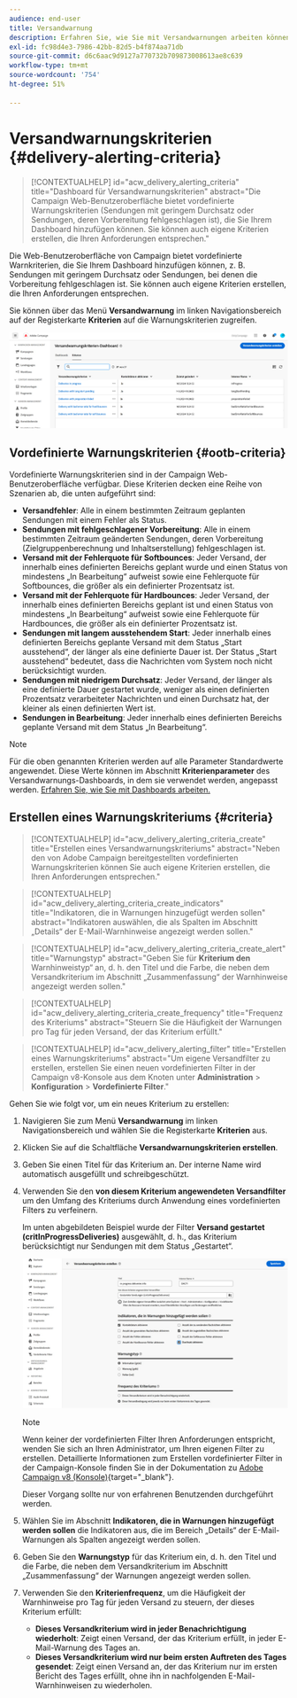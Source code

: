 ```yaml
---
audience: end-user
title: Versandwarnung
description: Erfahren Sie, wie Sie mit Versandwarnungen arbeiten können.
exl-id: fc98d4e3-7986-42bb-82d5-b4f874aa71db
source-git-commit: d6c6aac9d9127a770732b709873008613ae8c639
workflow-type: tm+mt
source-wordcount: '754'
ht-degree: 51%

---
```


# Versandwarnungskriterien {#delivery-alerting-criteria}

>[!CONTEXTUALHELP]
>id="acw_delivery_alerting_criteria"
>title="Dashboard für Versandwarnungskriterien"
>abstract="Die Campaign Web-Benutzeroberfläche bietet vordefinierte Warnungskriterien (Sendungen mit geringem Durchsatz oder Sendungen, deren Vorbereitung fehlgeschlagen ist), die Sie Ihrem Dashboard hinzufügen können. Sie können auch eigene Kriterien erstellen, die Ihren Anforderungen entsprechen."

Die Web-Benutzeroberfläche von Campaign bietet vordefinierte Warnkriterien, die Sie Ihrem Dashboard hinzufügen können, z. B. Sendungen mit geringem Durchsatz oder Sendungen, bei denen die Vorbereitung fehlgeschlagen ist. Sie können auch eigene Kriterien erstellen, die Ihren Anforderungen entsprechen.

Sie können über das Menü **Versandwarnung** im linken Navigationsbereich auf der Registerkarte **Kriterien** auf die Warnungskriterien zugreifen.

![Liste der Warnungskriterien, die im Menü Versandwarnung angezeigt werden](assets/alerting-criteria-list.png)

## Vordefinierte Warnungskriterien {#ootb-criteria}

Vordefinierte Warnungskriterien sind in der Campaign Web-Benutzeroberfläche verfügbar. Diese Kriterien decken eine Reihe von Szenarien ab, die unten aufgeführt sind:

* **Versandfehler**: Alle in einem bestimmten Zeitraum geplanten Sendungen mit einem Fehler als Status.
* **Sendungen mit fehlgeschlagener Vorbereitung**: Alle in einem bestimmten Zeitraum geänderten Sendungen, deren Vorbereitung (Zielgruppenberechnung und Inhaltserstellung) fehlgeschlagen ist.
* **Versand mit der Fehlerquote für Softbounces**: Jeder Versand, der innerhalb eines definierten Bereichs geplant wurde und einen Status von mindestens „In Bearbeitung“ aufweist sowie eine Fehlerquote für Softbounces, die größer als ein definierter Prozentsatz ist.
* **Versand mit der Fehlerquote für Hardbounces**: Jeder Versand, der innerhalb eines definierten Bereichs geplant ist und einen Status von mindestens „In Bearbeitung“ aufweist sowie eine Fehlerquote für Hardbounces, die größer als ein definierter Prozentsatz ist.
* **Sendungen mit langem ausstehendem Start**: Jeder innerhalb eines definierten Bereichs geplante Versand mit dem Status „Start ausstehend“, der länger als eine definierte Dauer ist. Der Status „Start ausstehend“ bedeutet, dass die Nachrichten vom System noch nicht berücksichtigt wurden.
* **Sendungen mit niedrigem Durchsatz**: Jeder Versand, der länger als eine definierte Dauer gestartet wurde, weniger als einen definierten Prozentsatz verarbeiteter Nachrichten und einen Durchsatz hat, der kleiner als einen definierten Wert ist.
* **Sendungen in Bearbeitung**: Jeder innerhalb eines definierten Bereichs geplante Versand mit dem Status „In Bearbeitung“.

>[!NOTE]
>
>Für die oben genannten Kriterien werden auf alle Parameter Standardwerte angewendet. Diese Werte können im Abschnitt **Kriterienparameter** des Versandwarnungs-Dashboards, in dem sie verwendet werden, angepasst werden. [Erfahren Sie, wie Sie mit Dashboards arbeiten.](../msg/delivery-alerting-dashboards.md)

## Erstellen eines Warnungskriteriums {#criteria}

>[!CONTEXTUALHELP]
>id="acw_delivery_alerting_criteria_create"
>title="Erstellen eines Versandwarnungskriteriums"
>abstract="Neben den von Adobe Campaign bereitgestellten vordefinierten Warnungskriterien können Sie auch eigene Kriterien erstellen, die Ihren Anforderungen entsprechen."

>[!CONTEXTUALHELP]
>id="acw_delivery_alerting_criteria_create_indicators"
>title="Indikatoren, die in Warnungen hinzugefügt werden sollen"
>abstract="Indikatoren auswählen, die als Spalten im Abschnitt „Details“ der E-Mail-Warnhinweise angezeigt werden sollen."

>[!CONTEXTUALHELP]
>id="acw_delivery_alerting_criteria_create_alert"
>title="Warnungstyp"
>abstract="Geben Sie für **Kriterium den** Warnhinweistyp“ an, d. h. den Titel und die Farbe, die neben dem Versandkriterium im Abschnitt „Zusammenfassung“ der Warnhinweise angezeigt werden sollen."

>[!CONTEXTUALHELP]
>id="acw_delivery_alerting_criteria_create_frequency"
>title="Frequenz des Kriteriums"
>abstract="Steuern Sie die Häufigkeit der Warnungen pro Tag für jeden Versand, der das Kriterium erfüllt."

>[!CONTEXTUALHELP]
>id="acw_delivery_alerting_filter"
>title="Erstellen eines Warnungskriteriums"
>abstract="Um eigene Versandfilter zu erstellen, erstellen Sie einen neuen vordefinierten Filter in der Campaign v8-Konsole aus dem Knoten unter **Administration** > **Konfiguration** > **Vordefinierte Filter**."

Gehen Sie wie folgt vor, um ein neues Kriterium zu erstellen:

1. Navigieren Sie zum Menü **Versandwarnung** im linken Navigationsbereich und wählen Sie die Registerkarte **Kriterien** aus.
1. Klicken Sie auf die Schaltfläche **Versandwarnungskriterien erstellen**.
1. Geben Sie einen Titel für das Kriterium an. Der interne Name wird automatisch ausgefüllt und schreibgeschützt.
1. Verwenden Sie den **von diesem Kriterium angewendeten Versandfilter** um den Umfang des Kriteriums durch Anwendung eines vordefinierten Filters zu verfeinern.

   Im unten abgebildeten Beispiel wurde der Filter **Versand gestartet (critInProgressDeliveries)** ausgewählt, d. h., das Kriterium berücksichtigt nur Sendungen mit dem Status „Gestartet“.

   ![Beispiel für Warnungskriterieneigenschaften mit ausgewähltem Filter](assets/alerting-criteria-properties.png)

   >[!NOTE]
   >
   >Wenn keiner der vordefinierten Filter Ihren Anforderungen entspricht, wenden Sie sich an Ihren Administrator, um Ihren eigenen Filter zu erstellen. Detaillierte Informationen zum Erstellen vordefinierter Filter in der Campaign-Konsole finden Sie in der Dokumentation zu [Adobe Campaign v8 (Konsole)](https://experienceleague.adobe.com/de/docs/campaign/campaign-v8/audience/create-audiences/create-filters){target="_blank"}.
   >
   >Dieser Vorgang sollte nur von erfahrenen Benutzenden durchgeführt werden.

1. Wählen Sie im Abschnitt **Indikatoren, die in Warnungen hinzugefügt werden sollen** die Indikatoren aus, die im Bereich „Details“ der E-Mail-Warnungen als Spalten angezeigt werden sollen.

1. Geben Sie den **Warnungstyp** für das Kriterium ein, d. h. den Titel und die Farbe, die neben dem Versandkriterium im Abschnitt „Zusammenfassung“ der Warnungen angezeigt werden sollen.

1. Verwenden Sie den **Kriterienfrequenz**, um die Häufigkeit der Warnhinweise pro Tag für jeden Versand zu steuern, der dieses Kriterium erfüllt:

   * **Dieses Versandkriterium wird in jeder Benachrichtigung wiederholt**: Zeigt einen Versand, der das Kriterium erfüllt, in jeder E-Mail-Warnung des Tages an.
   * **Dieses Versandkriterium wird nur beim ersten Auftreten des Tages gesendet**: Zeigt einen Versand an, der das Kriterium nur im ersten Bericht des Tages erfüllt, ohne ihn in nachfolgenden E-Mail-Warnhinweisen zu wiederholen.